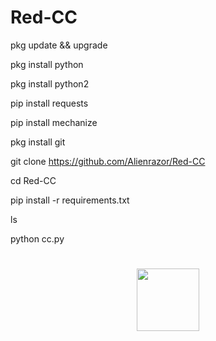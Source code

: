 # Red-CC

pkg update && upgrade

pkg install python

pkg install python2

pip install requests

pip install mechanize

pkg install git

git clone https://github.com/Alienrazor/Red-CC

cd Red-CC

pip install -r requirements.txt

ls

python cc.py


#
<p align="center">

<img src='Red-CC/IMG_20220824_143754.JPG' style="height:100px;width:100px;" >

</p>
